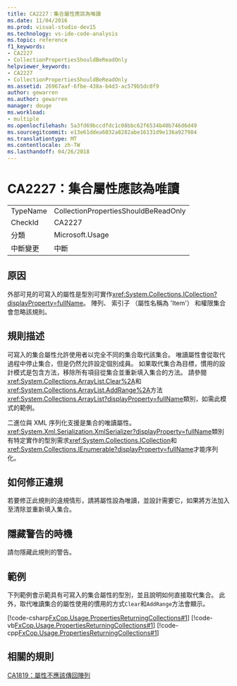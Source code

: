 ```yaml
---
title: CA2227：集合屬性應該為唯讀
ms.date: 11/04/2016
ms.prod: visual-studio-dev15
ms.technology: vs-ide-code-analysis
ms.topic: reference
f1_keywords:
- CA2227
- CollectionPropertiesShouldBeReadOnly
helpviewer_keywords:
- CA2227
- CollectionPropertiesShouldBeReadOnly
ms.assetid: 26967aaf-6fbe-438a-b4d3-ac579b5dc0f9
author: gewarren
ms.author: gewarren
manager: douge
ms.workload:
- multiple
ms.openlocfilehash: 5a3fd69bccdfdc1c08bbc62f6534b40b746d6d49
ms.sourcegitcommit: e13e61ddea6032a8282abe16131d9e136a927984
ms.translationtype: MT
ms.contentlocale: zh-TW
ms.lasthandoff: 04/26/2018
---
```

# <a name="ca2227-collection-properties-should-be-read-only"></a>CA2227：集合屬性應該為唯讀
|||
|-|-|
|TypeName|CollectionPropertiesShouldBeReadOnly|
|CheckId|CA2227|
|分類|Microsoft.Usage|
|中斷變更|中斷|

## <a name="cause"></a>原因
 外部可見的可寫入的屬性是型別可實作<xref:System.Collections.ICollection?displayProperty=fullName>。 陣列、 索引子 （屬性名稱為 'Item'） 和權限集合會忽略該規則。

## <a name="rule-description"></a>規則描述
 可寫入的集合屬性允許使用者以完全不同的集合取代該集合。 唯讀屬性會從取代過程中停止集合，但是仍然允許設定個別成員。 如果取代集合為目標，慣用的設計模式是包含方法，移除所有項目從集合並重新填入集合的方法。 請參閱<xref:System.Collections.ArrayList.Clear%2A>和<xref:System.Collections.ArrayList.AddRange%2A>方法<xref:System.Collections.ArrayList?displayProperty=fullName>類別，如需此模式的範例。

 二進位與 XML 序列化支援是集合的唯讀屬性。 <xref:System.Xml.Serialization.XmlSerializer?displayProperty=fullName>類別有特定實作的型別需求<xref:System.Collections.ICollection>和<xref:System.Collections.IEnumerable?displayProperty=fullName>才能序列化。

## <a name="how-to-fix-violations"></a>如何修正違規
 若要修正此規則的違規情形，請將屬性設為唯讀，並設計需要它，如果將方法加入至清除並重新填入集合。

## <a name="when-to-suppress-warnings"></a>隱藏警告的時機
 請勿隱藏此規則的警告。

## <a name="example"></a>範例
 下列範例會示範具有可寫入的集合屬性的型別，並且說明如何直接取代集合。 此外，取代唯讀集合的屬性使用的慣用的方式`Clear`和`AddRange`方法會顯示。

 [!code-csharp[FxCop.Usage.PropertiesReturningCollections#1](../code-quality/codesnippet/CSharp/ca2227-collection-properties-should-be-read-only_1.cs)]
 [!code-vb[FxCop.Usage.PropertiesReturningCollections#1](../code-quality/codesnippet/VisualBasic/ca2227-collection-properties-should-be-read-only_1.vb)]
 [!code-cpp[FxCop.Usage.PropertiesReturningCollections#1](../code-quality/codesnippet/CPP/ca2227-collection-properties-should-be-read-only_1.cpp)]

## <a name="related-rules"></a>相關的規則
 [CA1819：屬性不應該傳回陣列](../code-quality/ca1819-properties-should-not-return-arrays.md)